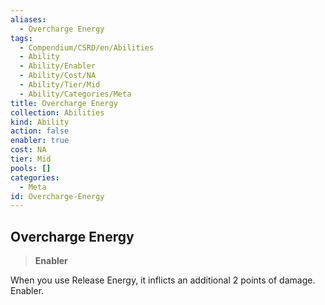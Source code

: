 ```yaml
---
aliases:
  - Overcharge Energy
tags:
  - Compendium/CSRD/en/Abilities
  - Ability
  - Ability/Enabler
  - Ability/Cost/NA
  - Ability/Tier/Mid
  - Ability/Categories/Meta
title: Overcharge Energy
collection: Abilities
kind: Ability
action: false
enabler: true
cost: NA
tier: Mid
pools: []
categories:
  - Meta
id: Overcharge-Energy
---
```

## Overcharge Energy    
>**Enabler**  
    
When you use Release Energy, it inflicts an additional 2 points of damage. Enabler.
